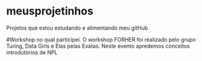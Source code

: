 # meusprojetinhos
Projetos que estou estudando e alimentando meu gitHub


#Workshop no qual participei. O workshop FORHER foi realizado pelo grupo Turing, Data Girls e Elas pelas Exatas. Neste evento apredemos conceitos introdutórios de NPL
